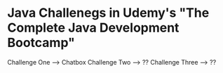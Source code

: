 # Java Challenegs in Udemy's "The Complete Java Development Bootcamp"

Challenge One --> Chatbox 
Challenge Two --> ??
Challenge Three --> ??
